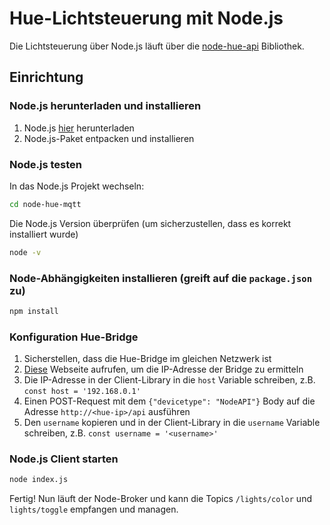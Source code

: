 # Hue-Lichtsteuerung mit Node.js

Die Lichtsteuerung über Node.js läuft über die [node-hue-api](https://github.com/peter-murray/node-hue-api) Bibliothek.

## Einrichtung

### Node.js herunterladen und installieren
1. Node.js [hier](https://nodejs.org/en/download/) herunterladen
2. Node.js-Paket entpacken und installieren

### Node.js testen
In das Node.js Projekt wechseln:
```bash
cd node-hue-mqtt
```
Die Node.js Version überprüfen (um sicherzustellen, dass es korrekt installiert wurde)
```bash
node -v
```

### Node-Abhängigkeiten installieren (greift auf die `package.json` zu)
```bash
npm install
```

### Konfiguration Hue-Bridge
1. Sicherstellen, dass die Hue-Bridge im gleichen Netzwerk ist
2. [Diese](https://www.meethue.com/api/nupnp) Webseite aufrufen, um die IP-Adresse der Bridge zu ermitteln
3. Die IP-Adresse in der Client-Library in die `host` Variable schreiben, z.B. `const host = '192.168.0.1'`
4. Einen POST-Request mit dem `{"devicetype": "NodeAPI"}` Body auf die Adresse `http://<hue-ip>/api` ausführen
5. Den `username` kopieren und in der Client-Library in die `username` Variable schreiben, z.B. `const username = '<username>'`

### Node.js Client starten
```bash
node index.js
```

Fertig! Nun läuft der Node-Broker und kann die Topics `/lights/color` und `lights/toggle` empfangen und managen.

